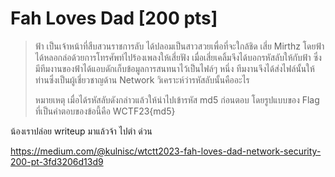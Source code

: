 # Fah Loves Dad [200 pts]
> ฟ้า เป็นเจ้าหน้าที่สืบสวนราชการลับ ได้ปลอมเป็นสาวสวยเพื่อที่จะใกล้ชิด เสี่ย Mirthz โดยฟ้าได้หลอกล่อด้วยการโทรศัพท์ไปร้องเพลงให้เสี่ยฟัง เมื่อเสี่ยเคลิ้มจึงได้บอกรหัสลับให้กับฟ้า ซึ่งมีทีมงานของฟ้าได้แอบดักเก็บข้อมูลการสนทนาไว้เป็นไฟล์ๆ หนึ่ง ทีมงานจึงได้ส่งไฟล์นั้นให้ท่านซึ่งเป็นผู้เชี่ยวชาญด้าน Network วิเคราะห์ว่ารหัสลับนั้นคืออะไร <br>
>
> หมายเหตุ เมื่อได้รหัสลับดังกล่าวแล้วให้นำไปเข้ารหัส md5 ก่อนตอบ โดยรูปแบบของ Flag ที่เป็นคำตอบของข้อนี้คือ WCTF23{md5}

น้องเราปล่อย writeup มาแล้วจ้า ไปตำ ด่วน

https://medium.com/@kulnisc/wtctt2023-fah-loves-dad-network-security-200-pt-3fd3206d13d9